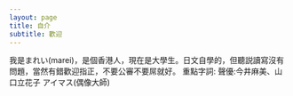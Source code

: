 ```yaml
---
layout: page
title: 自介
subtitle: 歡迎
---
```


我是まれい(marei)，是個香港人，現在是大學生。日文自學的，但聽説讀寫沒有問題，當然有錯歡迎指正，不要公審不要屌就好。
重點字詞:
聲優:今井麻美、山口立花子
アイマス(偶像大師)
